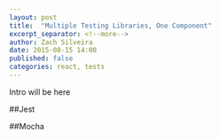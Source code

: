 ```yaml
---
layout: post
title:  "Multiple Testing Libraries, One Component"
excerpt_separator: <!--more-->
author: Zach Silveira
date: 2015-08-15 14:00
published: false
categories: react, tests
---
```



<!--more-->

Intro will be here


##Jest

##Mocha

